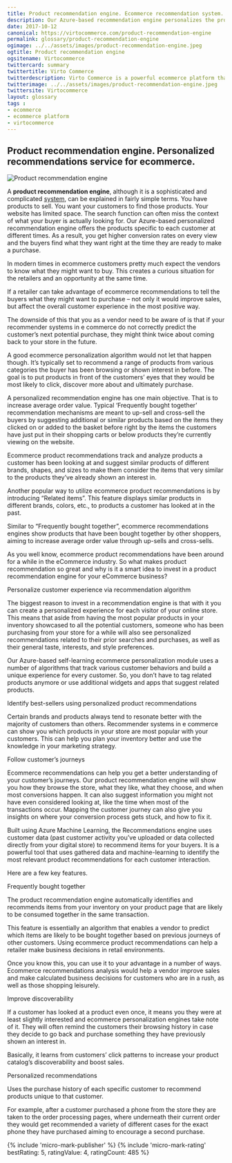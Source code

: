 ```yaml
--- 
title: Product recommendation engine. Ecommerce recommendation system.
description: Our Azure-based recommendation engine personalizes the products each customer sees at different times and consequently you get higher conversion rates on every view and the buyers find what they want right at the time they are ready to make a purchase. This article helps you to know what makes product recommendation so great and why is it a smart idea to invest in a product recommendation engine for your eCommerce business.
date: 2017-10-12
canonical: https://virtocommerce.com/product-recommendation-engine
permalink: glossary/product-recommendation-engine
ogimage: ../../assets/images/product-recommendation-engine.jpeg
ogtitle: Product recommendation engine
ogsitename: Virtocommerce
twittercard: summary
twittertitle: Virto Commerce
twitterdescription: Virto Commerce is a powerful ecommerce platform that includes everything you need to create an online store and sell online. Try it free with Free Community License
twitterimage: ../../assets/images/product-recommendation-engine.jpeg
twittersite: Virtocommerce
layout: glossary
tags : 
- ecommerce
- ecommerce platform
- virtocommerce 
---
```

<section itemscope itemtype="http://schema.org/Article">
    <meta itemprop="author" content="Virtocommerce">
    <meta itemprop="datePublished" content="2017-09-06">
    <meta itemprop="dateModified" content="2018-02-22">
    <div itemprop="articleBody" class="business-cnt">
        <div itemprop="mainEntityOfPage" class="head __cart">
            <h1 itemprop="headline">Product recommendation engine. Personalized recommendations service for ecommerce.</h1>
        </div>
        <span itemprop="image" itemscope itemtype="https://schema.org/ImageObject">
            <img itemprop="url contentUrl" alt="Product recommendation engine" src="assets/images/product-recommendation-engine.jpeg" />
            <meta itemprop="width" content="448">
            <meta itemprop="height" content="229">
        </span>
        <p class="text">A <strong>product recommendation engine</strong>, although it is a sophisticated and complicated <a href="{{ '/glossary/purchase-order-management-software' | absolute_url }}"> system</a>, can be explained in fairly simple terms. You have products to sell. You want your customers to find those products. Your website has limited space. The search function can often miss the context of what your buyer is actually looking for. Our Azure-based personalized recommendation engine offers the products specific to each customer at different times. As a result, you get higher conversion rates on every view and the buyers find what they want right at the time they are ready to make a purchase.</p>
        <p class="text">In modern times in ecommerce customers pretty much expect the vendors to know what they might want to buy. This creates a curious situation for the retailers and an opportunity at the same time.</p>
        <p class="text">If a retailer can take advantage of ecommerce recommendations to tell the buyers what they might want to purchase – not only it would improve sales, but affect the overall customer experience in the most positive way.</p>
        <p class="text">The downside of this that you as a vendor need to be aware of is that if your recommender systems in e commerce do not correctly predict the customer’s next potential purchase, they might think twice about coming back to your store in the future.</p>
        <p class="text">A good ecommerce personalization algorithm would not let that happen though. It’s typically set to recommend a range of products from various categories the buyer has been browsing or shown interest in before. The goal is to put products in front of the customers’ eyes that they would be most likely to click, discover more about and ultimately purchase.</p>
        <p class="text">A personalized recommendation engine has one main objective. That is to increase average order value. Typical ‘Frequently bought together’ recommendation mechanisms are meant to up-sell and cross-sell the buyers by suggesting additional or similar products based on the items they clicked on or added to the basket before right by the items the customers have just put in their shopping carts or below products they’re currently viewing on the website.</p>
        <p class="text">Ecommerce product recommendations track and analyze products a customer has been looking at and suggest similar products of different brands, shapes, and sizes to make them consider the items that very similar to the products they’ve already shown an interest in. </p>
        <p class="text">Another popular way to utilize ecommerce product recommendations is by introducing “Related items”. This feature displays similar products in different brands, colors, etc., to products a customer has looked at in the past. </p>
        <p class="text">Similar to “Frequently bought together”, ecommerce recommendations engines show products that have been bought together by other shoppers, aiming to increase average order value through up-sells and cross-sells. </p>
        <p class="text">As you well know, ecommerce product recommendations have been around for a while in the eCommerce industry. So what makes product recommendation so great and why is it a smart idea to invest in a product recommendation engine for your eCommerce business?</p>
        <div class="section-title">Personalize customer experience via recommendation algorithm</div>
        <p class="text">The biggest reason to invest in a recommendation engine is that with it you can create a personalized experience for each visitor of your online store. This means that aside from having the most popular products in your inventory showcased to all the potential customers, someone who has been purchasing from your store for a while will also see personalized recommendations related to their prior searches and purchases, as well as their general taste, interests, and style preferences.</p>
        <p class="text">Our Azure-based self-learning ecommerce personalization module uses a number of algorithms that track various customer behaviors and build a unique experience for every customer. So, you don’t have to tag related products anymore or use additional widgets and apps that suggest related products.</p>
        <div class="section-title">Identify best-sellers using personalized product recommendations</div>
        <p class="text">Certain brands and products always tend to resonate better with the majority of customers than others. Recommender systems in e commerce can show you which products in your store are most popular with your customers. This can help you plan your inventory better and use the knowledge in your marketing strategy.</p>
        <div class="section-title">Follow customer’s journeys</div>
        <p class="text">Ecommerce recommendations can help you get a better understanding of your customer’s journeys. Our product recommendation engine will show you how they browse the store, what they like, what they choose, and when most conversions happen. It can also suggest information you might not have even considered looking at, like the time when most of the transactions occur. Mapping the customer journey can also give you insights on where your conversion process gets stuck, and how to fix it.</p>
        <p class="text">Built using Azure Machine Learning, the Recommendations engine uses customer data (past customer activity you’ve uploaded or data collected directly from your digital store) to recommend items for your buyers. It is a powerful tool that uses gathered data and machine-learning to identify the most relevant product recommendations for each customer interaction.</p>
        <p class="text">Here are a few key features.</p>
        <div class="section-title">Frequently bought together</div>
        <p class="text">The product recommendation engine automatically identifies and recommends items from your inventory on your product page that are likely to be consumed together in the same transaction.</p>
        <p class="text">This feature is essentially an algorithm that enables a vendor to predict which items are likely to be bought together based on previous journeys of other customers. Using ecommerce product recommendations can help a retailer make business decisions in retail environments. </p>
        <p class="text">Once you know this, you can use it to your advantage in a number of ways. Ecommerce recommendations analysis would help a vendor improve sales and make calculated business decisions for customers who are in a rush, as well as those shopping leisurely.</p>
        <div class="section-title">Improve discoverability</div>
        <p class="text">If a customer has looked at a product even once, it means you they were at least slightly interested and ecommerce personalization engines take note of it. They will often remind the customers their browsing history in case they decide to go back and purchase something they have previously shown an interest in.</p>
        <p class="text">Basically, it learns from customers’ click patterns to increase your product catalog’s discoverability and boost sales.</p>
        <div class="section-title">Personalized recommendations</div>
        <p class="text">Uses the purchase history of each specific customer to recommend products unique to that customer.</p>
        <p class="text">For example, after a customer purchased a phone from the store they are taken to the order processing pages, where underneath their current order they would get recommended a variety of different cases for the exact phone they have purchased aiming to encourage a second purchase.</p>
        {% include 'micro-mark-publisher' %}
        {% include 'micro-mark-rating' bestRating: 5, ratingValue: 4, ratingCount: 485 %}
    </div>
</section>
